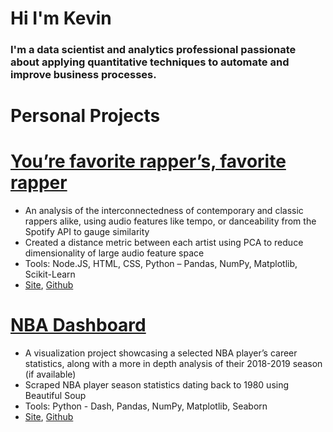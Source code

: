 # Hi I'm Kevin 

### I'm a data scientist and analytics professional passionate about applying quantitative techniques to automate and improve business processes.

# Personal Projects

# [You’re favorite rapper’s, favorite rapper](https://spotify-rapper.herokuapp.com/)
- An analysis of the interconnectedness of contemporary and classic rappers alike, using audio features like tempo, or danceability from the Spotify API to gauge similarity
- Created a distance metric between each artist using PCA to reduce dimensionality of large audio feature space
- Tools: Node.JS, HTML, CSS, Python – Pandas, NumPy, Matplotlib, Scikit-Learn
- [Site](https://spotify-rapper.herokuapp.com/), [Github](https://github.com/kev-bot-studios/Spotify-Rapper)


# [NBA Dashboard](https://nba-dashboardz.herokuapp.com/)
-	A visualization project showcasing a selected NBA player’s career statistics, along with a more in depth analysis of their 2018-2019 season (if available)
-	Scraped NBA player season statistics dating back to 1980 using Beautiful Soup
-	Tools:  Python - Dash, Pandas, NumPy, Matplotlib, Seaborn
- [Site](https://nba-dashboardz.herokuapp.com/), [Github](https://github.com/kev-bot-studios/NBA) 
